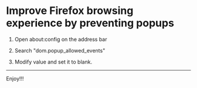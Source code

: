 # Improve Firefox browsing experience by preventing popups
1. Open about:config on the address bar

2. Search "dom.popup_allowed_events"

3. Modify value and set it to blank.
---
Enjoy!!!
